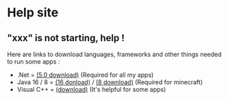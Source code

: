 # Help site <br>

## "xxx" is not starting, help ! <br>
Here are links to download languages, frameworks and other things needed to run some apps : <br>
- .Net = [(5.0 download)](https://github.com/LDev-IX/LDev-IX.github.io/releases/download/DotNet5.0/dotnet-sdk-5.0.400-win-x64.exe) (Required for all my apps) <br>
- Java 16 / 8 = [(16 donload)](https://github.com/LDev-IX/LDev-IX.github.io/releases/download/Java16/jdk-16.0.2_windows-x64_bin.exe) / [(8 download)](https://github.com/LDev-IX/LDev-IX.github.io/releases/download/Java8/jre-8u301-windows-x64.exe) (Required for minecraft) <br>
- Visual C++ = [(download)](https://github.com/LDev-IX/LDev-IX.github.io/releases/download/VisualC%2B%2B/VC_redist.x64.exe) (It's helpful for some apps) <br>
